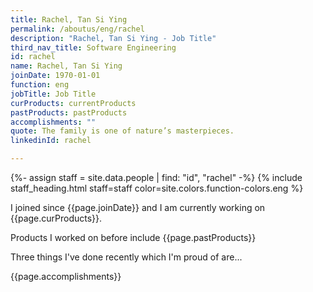 ```yaml
---
title: Rachel, Tan Si Ying
permalink: /aboutus/eng/rachel
description: "Rachel, Tan Si Ying - Job Title"
third_nav_title: Software Engineering
id: rachel
name: Rachel, Tan Si Ying
joinDate: 1970-01-01
function: eng
jobTitle: Job Title
curProducts: currentProducts
pastProducts: pastProducts
accomplishments: ""
quote: The family is one of nature’s masterpieces.
linkedinId: rachel

---
```


{%- assign staff = site.data.people | find: "id", "rachel" -%}
{% include staff_heading.html staff=staff color=site.colors.function-colors.eng %}

<p>I joined since {{page.joinDate}} and I am currently working on {{page.curProducts}}.</p>

<p>Products I worked on before include {{page.pastProducts}}</p>

<p>Three things I've done recently which I'm proud of are...</p>
{{page.accomplishments}}
